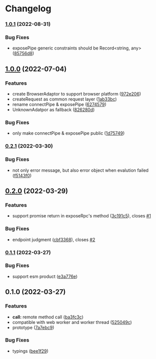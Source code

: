 # Changelog

### [1.0.1](https://github.com/lbwa/rpcs/compare/v1.0.0...v1.0.1) (2022-08-31)

### Bug Fixes

- exposePipe generic constraints should be Record<string, any> ([85756d8](https://github.com/lbwa/rpcs/commit/85756d8da62bdc44a0d0e933d25d4e2a515d351e))

## [1.0.0](https://github.com/lbwa/rpcs/compare/v0.2.1...v1.0.0) (2022-07-04)

### Features

- create BrowserAdaptor to support browser platform ([972e206](https://github.com/lbwa/rpcs/commit/972e20602873d7fed602b15511afccab090be16b))
- createRequest as common request layer ([1ab33bc](https://github.com/lbwa/rpcs/commit/1ab33bceae907a42748a2979407301ccde2b98ce))
- rename connectPipe & exposePipe ([6274579](https://github.com/lbwa/rpcs/commit/62745792e58a1f40812b5f8eaddefc64e252c3a3))
- UnknownAdatpor as fallback ([826280d](https://github.com/lbwa/rpcs/commit/826280d2fd26b96bccf87dba0786d70afa71da60))

### Bug Fixes

- only make connectPipe & exposePipe public ([1d75749](https://github.com/lbwa/rpcs/commit/1d75749b1c9654e6e1757b2fba7a4d2d26382d10))

### [0.2.1](https://github.com/lbwa/rpcs/compare/v0.2.0...v0.2.1) (2022-03-30)

### Bug Fixes

- not only error message, but also error object when evalution failed ([f5143f0](https://github.com/lbwa/rpcs/commit/f5143f04265e0599070018d8bd07131c21f41c3d))

## [0.2.0](https://github.com/lbwa/rpcs/compare/v0.1.1...v0.2.0) (2022-03-29)

### Features

- support promise return in exposeRpc's method ([3c191c5](https://github.com/lbwa/rpcs/commit/3c191c5401dade74e01ee123b71fba4dfc5fc843)), closes [#1](https://github.com/lbwa/rpcs/issues/1)

### Bug Fixes

- endpoint judgment ([cbf3368](https://github.com/lbwa/rpcs/commit/cbf336841f3bb379adbdae5768af4c9c8c4c8a9f)), closes [#2](https://github.com/lbwa/rpcs/issues/2)

### [0.1.1](https://github.com/lbwa/rpcs/compare/v0.1.0...v0.1.1) (2022-03-27)

### Bug Fixes

- support esm product ([e3a776e](https://github.com/lbwa/rpcs/commit/e3a776e0dbec2521ddccae113f1b0adbf581348b))

## 0.1.0 (2022-03-27)

### Features

- **call:** remote method call ([ba3fc3c](https://github.com/lbwa/rpcs/commit/ba3fc3c96dcb47d836ae413ef7998f4b29028819))
- compatible with web worker and worker thread ([525049c](https://github.com/lbwa/rpcs/commit/525049c282156faf7d316f1e9f8446708dcf42ba))
- prototype ([7a7ebc9](https://github.com/lbwa/rpcs/commit/7a7ebc9377fa87b87976dd67791e61d3a94e2864))

### Bug Fixes

- typings ([bee1f29](https://github.com/lbwa/rpcs/commit/bee1f298c4042c06f4489d8281a9056ef92a9a62))
